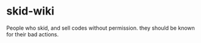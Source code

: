 # skid-wiki
People who skid, and sell codes without permission. they should be known for their bad actions.
